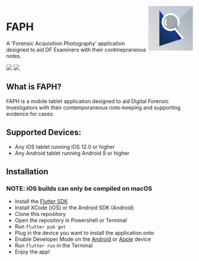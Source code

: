 <img src="readme-files/FAPH.png" align="right" height="120px" />

# FAPH
A 'Forensic Acquisition Photography' application designed to aid DF Examiners with their contmepraneous notes.

<img src="https://img.shields.io/badge/Language-Dart-blue" />
<img src="https://img.shields.io/badge/PRs-Welcome-green" />


## What is FAPH?
FAPH is a mobile tablet application designed to aid Digital Forensic Investigators with their contemporaneous note-keeping and supporting evidence for cases.

## Supported Devices:
- Any iOS tablet running iOS 12.0 or higher
- Any Android tablet running Android 9 or higher


## Installation
### NOTE: iOS builds can only be compiled on macOS
- Install the [Flutter SDK](https://flutter.dev)
- Install XCode (iOS) or the Android SDK (Android)
- Clone this repository
- Open the repository in Powershell or Terminal
- Run `flutter pub get`
- Plug in the device you want to install the application onto
- Enable Developer Mode on the [Android](https://developer.android.com/studio/debug/dev-options) or [Apple](https://developer.apple.com/documentation/xcode/enabling-developer-mode-on-a-device) device 
- Run `flutter run` in the Terminal
- Enjoy the app!


